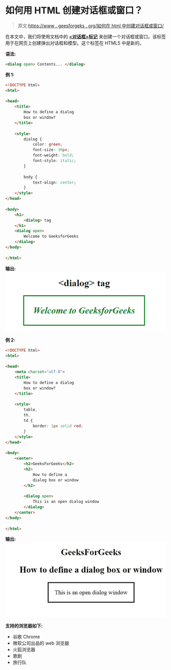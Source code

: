 # 如何用 HTML 创建对话框或窗口？

> 原文:[https://www . geesforgeks . org/如何在 html 中创建对话框或窗口/](https://www.geeksforgeeks.org/how-to-create-a-dialog-box-or-window-in-html/)

在本文中，我们将使用文档中的 **[<对话框>标记](https://www.geeksforgeeks.org/html5-dialog-tag/)** 来创建一个对话框或窗口。该标签用于在网页上创建弹出对话框和模型。这个标签在 HTML5 中是新的。

**语法:**

```html
<dialog open> Contents... </dialog>
```

**例 1:**

```html
<!DOCTYPE html>
<html>

<head>
    <title>
        How to define a dialog 
        box or window?
    </title>

    <style>
        dialog {
            color: green;
            font-size: 30px;
            font-weight: bold;
            font-style: italic;
        }

        body {
            text-align: center;
        }
    </style>
</head>

<body>
    <h1>
        <dialog> tag
    </h1>
    <dialog open>
        Welcome to GeeksforGeeks
    </dialog>
</body>

</html>              
```

**输出:**
![dialog tag](img/312752d177dec18b41752cfe97b42c2a.png)

**例 2:**

```html
<!DOCTYPE html>
<html>

<head>
    <meta charset="utf-8">
    <title>
        How to define a dialog
        box or window?
    </title>

    <style>
        table,
        th,
        td {
            border: 1px solid red;
        }
    </style>
</head>

<body>
    <center>
        <h2>GeeksForGeeks</h2>
        <h2>
            How to define a 
            dialog box or window
        </h2>

        <dialog open>
            This is an open dialog window
        </dialog>
    </center>
</body>

</html>
```

**输出:**
![](img/1badd12f0d4c442dba6a0c0410b95e9d.png)

**支持的浏览器如下:**

*   谷歌 Chrome
*   微软公司出品的 web 浏览器
*   火狐浏览器
*   歌剧
*   旅行队